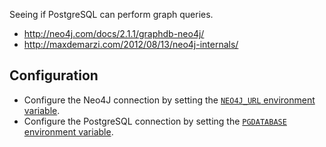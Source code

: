 Seeing if PostgreSQL can perform graph queries.

- http://neo4j.com/docs/2.1.1/graphdb-neo4j/
- http://maxdemarzi.com/2012/08/13/neo4j-internals/

Configuration
-------------

- Configure the Neo4J connection by setting the
  [`NEO4J_URL` environment variable](https://github.com/maxdemarzi/neography/wiki/Configuration-and-initialization#quick-initialization).
- Configure the PostgreSQL connection by setting the
  [`PGDATABASE` environment variable](http://www.postgresql.org/docs/current/static/libpq-connect.html#LIBPQ-CONNSTRING).
